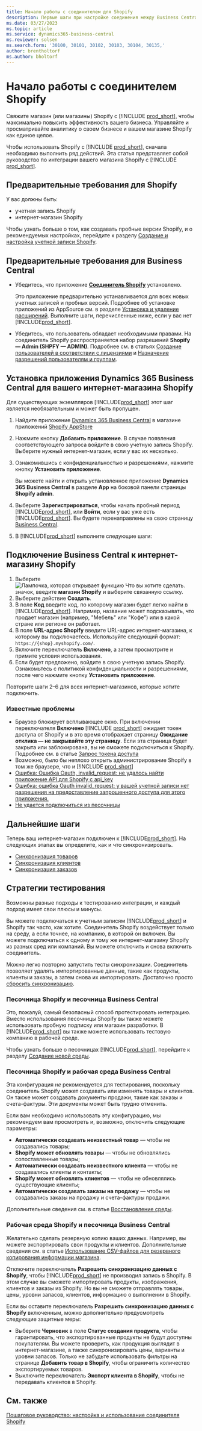 ```yaml
---
title: Начало работы с соединителем для Shopify
description: Первые шаги при настройке соединения между Business Central и Shopify
ms.date: 03/27/2023
ms.topic: article
ms.service: dynamics365-business-central
ms.reviewer: solsen
ms.search.form: '30100, 30101, 30102, 30103, 30104, 30135,'
author: brentholtorf
ms.author: bholtorf
---
```


# <a name="get-started-with-the-shopify-connector"></a>Начало работы с соединителем Shopify

Свяжите магазин (или магазины) Shopify с [!INCLUDE [prod_short](../includes/prod_short.md)], чтобы максимально повысить эффективность вашего бизнеса. Управляйте и просматривайте аналитику о своем бизнесе и вашем магазине Shopify как единое целое.

Чтобы использовать Shopify с [!INCLUDE [prod_short](../includes/prod_short.md)], сначала необходимо выполнить ряд действий. Эта статья представляет собой руководство по интеграции вашего магазина Shopify с [!INCLUDE [prod_short](../includes/prod_short.md)].

## <a name="prerequisites-for-shopify"></a>Предварительные требования для Shopify

У вас должны быть:

- учетная запись Shopify
- интернет-магазин Shopify

Чтобы узнать больше о том, как создавать пробные версии Shopify, и о рекомендуемых настройках, перейдите к разделу [Создание и настройка учетной записи Shopify](shopify-account.md).

## <a name="prerequisites-for-business-central"></a>Предварительные требования для Business Central

- Убедитесь, что приложение **[Соединитель Shopify](https://go.microsoft.com/fwlink/?linkid=2196238)** установлено.

  Это приложение предварительно устанавливается для всех новых учетных записей и пробных версий. Подробнее об установке приложений из AppSource см. в разделе [Установка и удаление расширений](../ui-extensions-install-uninstall.md#install). Выполните шаги, перечисленные ниже, если у вас нет [!INCLUDE[prod_short](../includes/prod_short.md)].

- Убедитесь, что пользователь обладает необходимыми правами. На соединитель Shopify распространяется набор разрешений **Shopify — Admin (SHPFY — ADMIN)**. Подробнее см. в статьях [Создание пользователей в соответствии с лицензиями](../ui-how-users-permissions.md) и [Назначение разрешений пользователям и группам](../ui-define-granular-permissions.md).

## <a name="install-the-dynamics-365-business-central-app-to-your-shopify-online-store"></a>Установка приложения Dynamics 365 Business Central для вашего интернет-магазина Shopify

Для существующих экземпляров [!INCLUDE[prod_short](../includes/prod_short.md)] этот шаг является необязательным и может быть пропущен.

1. Найдите приложение [Dynamics 365 Business Central](https://apps.shopify.com/dynamics-365-business-central) в магазине приложений [Shopify AppStore](https://apps.shopify.com/)
2. Нажмите кнопку **Добавить приложение**. В случае появления соответствующего запроса войдите в свою учетную запись Shopify. Выберите нужный интернет-магазин, если у вас их несколько.
3. Ознакомившись с конфиденциальностью и разрешениями, нажмите кнопку **Установить приложение**.

   Вы можете найти и открыть установленное приложение **Dynamics 365 Business Central** в разделе **App** на боковой панели страницы **Shopify admin**.
4. Выберите **Зарегистрироваться**, чтобы начать пробный период [!INCLUDE[prod_short](../includes/prod_short.md)], или **Войти**, если у вас уже есть [!INCLUDE[prod_short](../includes/prod_short.md)]. Вы будете перенаправлены на свою страницу [Business Central](https://businesscentral.dynamics.com).
5. В [!INCLUDE[prod_short](../includes/prod_short.md)] выполните следующие шаги:

## <a name="connect-business-central-to-the-shopify-online-store"></a>Подключение Business Central к интернет-магазину Shopify

1. Выберите ![Лампочка, которая открывает функцию Что вы хотите сделать.](../media/ui-search/search_small.png "Что вы хотите сделать") значок, введите **магазин Shopify** и выберите связанную ссылку.
2. Выберите действие **Создать**.  
3. В поле **Код** введите код, по которому магазин будет легко найти в [!INCLUDE[prod_short](../includes/prod_short.md)]. Например, название может подсказывать, что продает магазин (например, "Мебель" или "Кофе") или в какой стране или регионе он работает.
4. В поле **URL-адрес Shopify** введите URL-адрес интернет-магазина, к которому вы подключаетесь. Используйте следующий формат: `https://{shop}.myshopify.com/`.
5. Включите переключатель **Включено**, а затем просмотрите и примите условия использования.
6. Если будет предложено, войдите в свою учетную запись Shopify. Ознакомьтесь с политикой конфиденциальности и разрешениями, после чего нажмите кнопку **Установить приложение**.

Повторите шаги 2–6 для всех интернет-магазинов, которые хотите подключить.

### <a name="known-issues"></a>Известные проблемы

- Браузер блокирует всплывающее окно. При включении переключателя **Включено** [!INCLUDE [prod_short](../includes/prod_short.md)] ожидает токен доступа от Shopify и в это время отображает страницу **Ожидание отклика — не закрывайте эту страницу**. Если эта страница будет закрыта или заблокирована, вы не сможете подключиться к Shopify. Подробнее см. в статье [Запрос токена доступа](troubleshoot.md#request-the-access-token)
- Возможно, было бы неплохо открыть администрирование Shopify в том же браузере, что и [!INCLUDE [prod_short](../includes/prod_short.md)]
- [Ошибка: Ошибка Oauth, invalid_request: не удалось найти приложение API для Shopify с api_key](troubleshoot.md#error-oauth-error-invalid_request-could-not-find-shopify-api-application-with-api_key)
- [Ошибка: ошибка Oauth invalid_request: у вашей учетной записи нет разрешения на предоставление запрошенного доступа для этого приложения.](troubleshoot.md#error-oauth-error-invalid_request-your-account-does-not-have-permission-to-grant-the-requested-access-for-this-app)
- [Не удается подключиться из песочницы](troubleshoot.md#verify-and-enable-permissions-to-make-http-requests-in-a-non-production-environment)

## <a name="next-steps"></a>Дальнейшие шаги

Теперь ваш интернет-магазин подключен к [!INCLUDE[prod_short](../includes/prod_short.md)]. На следующих этапах вы определите, как и что синхронизировать.

- [Синхронизация товаров](synchronize-items.md)
- [Синхронизация клиентов](synchronize-customers.md)
- [Синхронизация заказов](synchronize-orders.md)

## <a name="testing-strategies"></a>Стратегии тестирования

Возможны разные подходы к тестированию интеграции, и каждый подход имеет свои плюсы и минусы.

Вы можете подключаться к учетным записям [!INCLUDE[prod_short](../includes/prod_short.md)] и Shopify так часто, как хотите. Соединитель Shopify воздействует только на среду, а если точнее, на компанию, в которой он включен. Вы можете подключаться к одному и тому же интернет-магазину Shopify из разных сред или компаний. Вы можете отключить и снова включить соединитель.

Можно легко повторно запустить тесты синхронизации. Соединитель позволяет удалять импортированные данные, такие как продукты, клиенты и заказы, а затем снова их импортировать. Достаточно просто [сбросить синхронизацию](troubleshoot.md#reset-sync).

### <a name="shopify-sandbox-and-business-central-sandbox"></a>Песочница Shopify и песочница Business Central

Это, пожалуй, самый безопасный способ протестировать интеграцию. Вместо использования песочницы Shopify вы также можете использовать пробную подписку или магазин разработки. В [!INCLUDE[prod_short](../includes/prod_short.md)] вы также можете использовать тестовую компанию в рабочей среде.

Чтобы узнать больше о песочницах [!INCLUDE[prod_short](../includes/prod_short.md)], перейдите к разделу [Создание новой среды](/dynamics365/business-central/dev-itpro/administration/tenant-admin-center-environments#create-a-new-environment).

### <a name="shopify-sandbox-and-business-central-production"></a>Песочница Shopify и рабочая среда Business Central

Эта конфигурация *не* рекомендуется для тестирования, поскольку соединитель Shopify может создавать или изменять товары и клиентов. Он также может создавать документы продажи, такие как заказы и счета-фактуры. Эти документы может быть трудно отменить.
 
Если вам необходимо использовать эту конфигурацию, мы рекомендуем вам просмотреть и, возможно, отключить следующие параметры:

* **Автоматически создавать неизвестный товар** — чтобы не создавались товары;
* **Shopify может обновлять товары** — чтобы не обновлялись сопоставленные товары;
* **Автоматически создавать неизвестного клиента** — чтобы не создавались клиенты и контакты;
* **Shopify может обновлять клиентов** — чтобы не обновлялись существующие клиенты;
* **Автоматически создавать заказы на продажу** — чтобы не создавались заказы на продажу и счета-фактуры продажи.

Дополнительные сведения см. в статье [Восстановление среды](/dynamics365/business-central/dev-itpro/administration/tenant-admin-center-backup-restore).

### <a name="shopify-production-and-business-central-sandbox"></a>Рабочая среда Shopify и песочница Business Central

Желательно сделать резервную копию ваших данных. Например, вы можете экспортировать свои продукты и клиентов. Дополнительные сведения см. в статье [Использование CSV-файлов для резервного копирования информации магазина](https://help.shopify.com/en/manual/shopify-admin/duplicate-store#using-csv-files-to-back-up-store-information).

Отключите переключатель **Разрешить синхронизацию данных с Shopify**, чтобы [!INCLUDE[prod_short](../includes/prod_short.md)] не производил запись в Shopify. В этом случае вы сможете импортировать продукты, изображения, клиентов и заказы из Shopify. Но вы не сможете отправлять товары, цены, уровни запасов, клиентов, информацию о выполнении в Shopify.

Если вы оставите переключатель **Разрешить синхронизацию данных с Shopify** включенным, можно дополнительно предусмотреть следующие защитные меры:

*   Выберите **Черновик** в поле **Статус создания продукта**, чтобы гарантировать, что экспортированные продукты не будут доступны покупателям. Вы можете проверить, как продукция выглядит в интернет-магазине, а также синхронизировать цены, варианты и уровни запасов. Только не забудьте использовать фильтры на странице **Добавить товар в Shopify**, чтобы ограничить количество экспортируемых товаров.
* Выключите переключатель **Экспорт клиента в Shopify**, чтобы не передавать клиентов в Shopify.

## <a name="see-also"></a>См. также

[Пошаговое руководство: настройка и использование соединителя Shopify](walkthrough-setting-up-and-using-shopify.md)  

